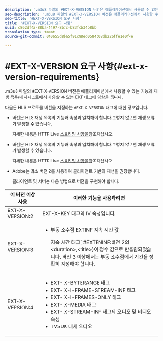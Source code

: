 ```yaml
---
description: '.m3u8 파일의 #EXT-X-VERSION 버전은 애플리케이션에서 사용할 수 있는 기능과 재생 목록/매니페스트에서 사용할 수 있는 EXT 태그에 영향을 줍니다.'
seo-description: '.m3u8 파일의 #EXT-X-VERSION 버전은 애플리케이션에서 사용할 수 있는 기능과 재생 목록/매니페스트에서 사용할 수 있는 EXT 태그에 영향을 줍니다.'
seo-title: '#EXT-X-VERSION 요구 사항'
title: '#EXT-X-VERSION 요구 사항'
uuid: c862df4a-88ba-4497-8b7c-b83fcb34b8bb
translation-type: tm+mt
source-git-commit: 040655d8ba5f91c98ed0584c08db226ffe1e0f4e

---
```



# #EXT-X-VERSION 요구 사항{#ext-x-version-requirements}

.m3u8 파일의 #EXT-X-VERSION 버전은 애플리케이션에서 사용할 수 있는 기능과 재생 목록/매니페스트에서 사용할 수 있는 EXT 태그에 영향을 줍니다.

<!--<a id="section_8850183988124049A001758F117AD3A6"></a>-->

다음은 HLS 프로토콜 버전을 지정하는 `#EXT-X-VERSION` 태그에 대한 정보입니다.

* 버전은 HLS 재생 목록의 기능과 속성과 일치해야 합니다.그렇지 않으면 재생 오류가 발생할 수 있습니다.

   자세한 내용은 HTTP Live [스트리밍 사양을](https://datatracker.ietf.org/doc/draft-pantos-http-live-streaming/?include_text=1)참조하십시오.
* 버전은 HLS 재생 목록의 기능과 속성과 일치해야 합니다.그렇지 않으면 재생 오류가 발생할 수 있습니다.

   자세한 내용은 HTTP Live [스트리밍 사양을](https://datatracker.ietf.org/doc/draft-pantos-http-live-streaming/?include_text=1)참조하십시오.
* Adobe는 최소 버전 2를 사용하여 클라이언트 기반의 재생을 권장합니다.

   클라이언트 및 서버는 다음 방법으로 버전을 구현해야 합니다.

<table frame="all" colsep="1" rowsep="1" id="table_62EB98EDD9DE49EC84CB1C7D59BC40E6"> 
 <thead> 
  <tr rowsep="1"> 
   <th colname="1" class="entry"> 이 버전 이상 사용 </th> 
   <th colname="2" class="entry"> 이러한 기능을 사용하려면 </th> 
  </tr> 
 </thead>
 <tbody> 
  <tr rowsep="1"> 
   <td colname="1"> <span class="codeph"> EXT-X-VERSION:2 </span> </td> 
   <td colname="2"> EXT-X-KEY <span class="codeph"></span> 태그의 IV 속성입니다. </td> 
  </tr> 
  <tr rowsep="1"> 
   <td colname="1"> <span class="codeph"> EXT-X-VERSION:3 </span> </td> 
   <td colname="2"> 
    <ul id="ul_C9500D3F934848639C204BF248F139FF"> 
     <li id="li_535A7E3FABCB46FE872A7EA5DE2A1784">부동 소수점 <span class="codeph"> EXTINF </span> 지속 시간 값 <p>지속 시간 태그( <span class="codeph"> #EXTENINF:버전 2의 </span>&lt;duration&gt;,&lt;title&gt;)이 정수 값으로 반올림되었습니다. 버전 3 이상에서는 부동 소수점에서 기간을 정확히 지정해야 합니다. </p> </li> 
    </ul> </td> 
  </tr> 
  <tr rowsep="0"> 
   <td colname="1"> <p> <span class="codeph"> EXT-X-VERSION:4 </span> </p> </td> 
   <td colname="2"> <p> 
     <ul id="ul_83D61E909D0C413FBDAB7A4A0BE1F03C"> 
      <li id="li_5071F2BE2DB74BBFB1F23B3B30C5CFD6">EXT- <span class="codeph"> X-BYTERANGE </span> 태그 </li> 
      <li id="li_A093F448567D475AB44656D4600BCBD6">EXT- <span class="codeph"> X-I-FRAME-STREAM-INF </span> 태그 </li> 
      <li id="li_1084AE3B10FD4EB387D25EEDDFBBC8CD">EXT- <span class="codeph"> X-I-FRAMES-ONLY </span> 태그 </li> 
      <li id="li_4FEFA36E300C403DBB77BB4DA46DB4EB">EXT- <span class="codeph"> X-MEDIA </span> 태그 </li> 
      <li id="li_E53D81AED45C47AEA346FA3A1B191E5C">EXT- <span class="codeph"> X-STREAM-INF </span> <span class="codeph"> 태그의 오디오 및 비디오 </span> <span class="codeph"> </span> 속성 </li> 
      <li id="li_2E99A4971B8046F3845CF3D4D363CCCF">TVSDK 대체 오디오 </li> 
     </ul> </p> </td> 
  </tr> 
 </tbody> 
</table>

